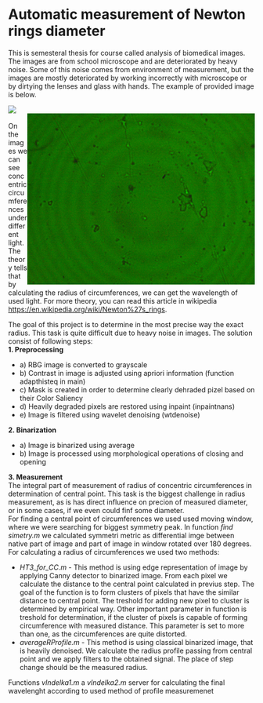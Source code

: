 # Automatic measurement of Newton rings diameter
This is semesteral thesis for course  called analysis of biomedical images. The images are from school microscope and are deteriorated by heavy noise. Some of this noise comes from environment of measurement, but the images are mostly deteriorated by working incorrectly with microscope or by dirtying the lenses and glass with hands.
The example of provided image is below.<br>

<p float="left">
<img src="https://github.com/koles289/Newton_rings/blob/master/blue_4x_2.png" width="465" align="left" > <img src="https://github.com/koles289/Newton_rings/blob/master/green_10x_3.png" width="465" align="right" >
</p>


<br>On the images we can see concentric circumferences under different light. The theory tells that by calculating the radius of circumferences, we can get the wavelength of used light. For more theory, you can read this article in wikipedia https://en.wikipedia.org/wiki/Newton%27s_rings.

The goal of this project is to determine in the most precise way the exact radius. This task is quite difficult due to heavy noise in images. The solution consist of following steps:<br>
  <b>1. Preprocessing</b>
  <ul>
  <li>a) RBG image is converted to grayscale
  <li>b) Contrast in image is adjusted using apriori information (function adapthisteq in main)
  <li>c) Mask is created in order to determine clearly dehraded pizel based on their Color Saliency
  <li>d) Heavily degraded pixels are restored using inpaint (inpaintnans)
  <li>e) Image is filtered using wavelet denoising (wtdenoise)
  </ul>
<b>2. Binarization</b>
    <ul>
  <li>a) Image is binarized using average
  <li>b) Image is processed using morphological operations of closing and opening
    </ul>
<b>3. Measurement </b> <br>
The integral part of measurement of radius of concentric circumferences in determination of central point. This task is the biggest challenge in radius measurement, as is has direct influence on precion of measured diameter, or in some cases, if we even could finf some diameter. <br>
For finding a central point of circumferences we used used moving window, where we were searching for biggest symmetry peak. In function <i>find simetry.m</i> we calculated symmetri metric as differential imge between native part of image and part of image in window rotated over 180 degrees. <br>
For calculating a radius of circumferences we used two methods: <br>
<ul>
<li> <i>HT3_for_CC.m </i> - This method is using edge representation of image by applying Canny detector to binarized image. From each pixel we calculate the distance to the central point calculated in previus step. The goal of the function is to form clusters of pixels that have the similar distance to central point. The treshold for adding new pixel to cluster is determined by empirical way. Other important parameter in function is treshold for determination, if the cluster of pixels is capable of forming circumference with measured distance. This parameter is set to more than one, as the circumferences are quite distorted.</li>
<li> <i>averageRProfile.m </i> - This method is using classical binarized image, that is heavily denoised. We calculate the radius profile passing from central point and we apply filters to the obtained signal. The place of step change should be the measured radius.</li>
  </ul>
Functions   <i>vlndelka1.m</i> a <i>vlndelka2.m</i> server for calculating the final wavelenght according to used method of profile measuremenet
